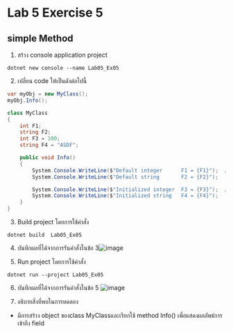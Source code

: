 # Lab 5 Exercise 5

## simple Method


1. สร้าง console application project

```
dotnet new console --name Lab05_Ex05
```
2. เปลี่ยน code ให้เป็นดังต่อไปนี้

```cs
var myObj = new MyClass();
myObj.Info();

class MyClass
{
    int F1;
    string F2;
    int F3 = 100;
    string F4 = "ASDF";

    public void Info()
    {
        System.Console.WriteLine($"Default integer      F1 = {F1}");  //Implicit fields initialization
        System.Console.WriteLine($"Default string       F2 = {F2}");

        System.Console.WriteLine($"Initialized integer  F3 = {F3}");  //Explicit field initialization
        System.Console.WriteLine($"Initialized string   F4 = {F4}");
    } 
}
```

3. Build project โดยการใช้คำสั่ง

```
dotnet build  Lab05_Ex05
```

4. บันทึกผลที่ได้จากการรันคำสั่งในข้อ 3![image](https://github.com/65030121natthamon/03376836-OOP-2566-Lab-05/assets/144195611/699ba15c-4c0a-4dc9-bfb0-13a7abf2a466)


5. Run project โดยการใช้คำสั่ง

```
dotnet run --project Lab05_Ex05
```

6. บันทึกผลที่ได้จากการรันคำสั่งในข้อ 5 ![image](https://github.com/65030121natthamon/03376836-OOP-2566-Lab-05/assets/144195611/508aa99d-8455-4e80-9460-fa9b79a15dcf)



7. อธิบายสิ่งที่พบในการทดลอง
- มีการสร้าง object ของclass MyClassและเรียกใช้ method Info() เพื่อแสดงผลลัพธ์การเข้าถึง field 

